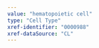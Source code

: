 ```yaml
---
value: "hematopoietic cell"
type: "Cell Type"
xref-identifier: "0000988"
xref-dataSource: "CL"
---
```

